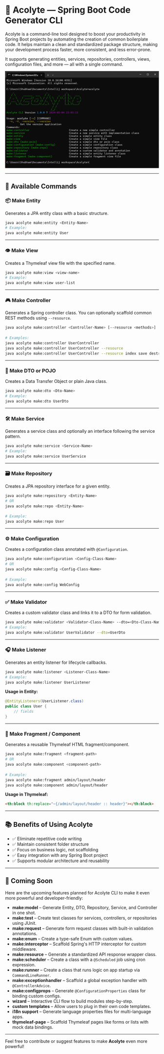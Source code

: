 # 🔧 Acolyte — Spring Boot Code Generator CLI

Acolyte is a command-line tool designed to boost your productivity in Spring Boot projects by automating the creation of common boilerplate code. It helps maintain a clean and standardized package structure, making your development process faster, more consistent, and less error-prone.

It supports generating entities, services, repositories, controllers, views, configuration files, and more — all with a single command.

![Screenshot](screenshots/oranbyte2.png)

---

## 🚀 Available Commands

### 📦 Make Entity
Generates a JPA entity class with a basic structure.

```bash
java acolyte make:entity <Entity-Name>
# Example:
java acolyte make:entity User
```

---

### 👁️ Make View
Creates a Thymeleaf view file with the specified name.

```bash
java acolyte make:view <view-name>
# Example:
java acolyte make:view user-list
```

---

### 🎮 Make Controller
Generates a Spring controller class. You can optionally scaffold common REST methods using `--resource`.

```bash
java acolyte make:controller <Controller-Name> [--resource <methods>]

# Examples:
java acolyte make:controller UserController
java acolyte make:controller UserController --resource
java acolyte make:controller UserController --resource index save destroy
```

---

### 📄 Make DTO or POJO
Creates a Data Transfer Object or plain Java class.

```bash
java acolyte make:dto <Dto-Name>
# Example:
java acolyte make:dto UserDto
```

---

### 🛠️ Make Service
Generates a service class and optionally an interface following the service pattern.

```bash
java acolyte make:service <Service-Name>
# Example:
java acolyte make:service UserService
```

---

### 🗃️ Make Repository
Creates a JPA repository interface for a given entity.

```bash
java acolyte make:repository <Entity-Name>
# OR
java acolyte make:repo <Entity-Name>

# Example:
java acolyte make:repo User
```

---

### ⚙️ Make Configuration
Creates a configuration class annotated with `@Configuration`.

```bash
java acolyte make:configuration <Config-Class-Name>
# OR
java acolyte make:config <Config-Class-Name>

# Example:
java acolyte make:config WebConfig
```

---

### ✅ Make Validator
Creates a custom validator class and links it to a DTO for form validation.

```bash
java acolyte make:validator <Validator-Class-Name> --dto=<Dto-Class-Name>
# Example:
java acolyte make:validator UserValidator --dto=UserDto
```

---

### 🎧 Make Listener
Generates an entity listener for lifecycle callbacks.

```bash
java acolyte make:listener <Listener-Class-Name>
# Example:
java acolyte make:listener UserListener
```

**Usage in Entity:**

```java
@EntityListeners(UserListener.class)
public class User {
    // fields
}
```

---

### 🧩 Make Fragment / Component
Generates a reusable Thymeleaf HTML fragment/component.

```bash
java acolyte make:fragment <fragment-path>
# OR
java acolyte make:component <component-path>

# Example:
java acolyte make:fragment admin/layout/header
java acolyte make:component admin/layout/header
```

**Usage in Thymeleaf:**

```html
<th:block th:replace="~{/admin/layout/header :: header}"></th:block>
```

---

## 📚 Benefits of Using Acolyte

- ✅ Eliminate repetitive code writing
- ✅ Maintain consistent folder structure
- ✅ Focus on business logic, not scaffolding
- ✅ Easy integration with any Spring Boot project
- ✅ Supports modular architecture and reusability

---

## 🧪 Coming Soon

Here are the upcoming features planned for Acolyte CLI to make it even more powerful and developer-friendly:

- **make:model** – Generate Entity, DTO, Repository, Service, and Controller in one shot.
- **make:test** – Create test classes for services, controllers, or repositories using JUnit.
- **make:request** – Generate form request classes with built-in validation annotations.
- **make:enum** – Create a type-safe Enum with custom values.
- **make:interceptor** – Scaffold Spring's HTTP interceptor for custom middleware.
- **make:resource** – Generate a standardized API response wrapper class.
- **make:scheduler** – Create a class with a `@Scheduled` job using cron expression.
- **make:runner** – Create a class that runs logic on app startup via `CommandLineRunner`.
- **make:exceptionhandler** – Scaffold a global exception handler with `@ControllerAdvice`.
- **make:configprops** – Generate `@ConfigurationProperties` class for binding custom configs.
- **wizard** – Interactive CLI flow to build modules step-by-step.
- **custom templates** – Allow users to plug in their own code templates.
- **i18n support** – Generate language properties files for multi-language apps.
- **thymeleaf-page** – Scaffold Thymeleaf pages like forms or lists with mock data bindings.


---

Feel free to contribute or suggest features to make **Acolyte** even more powerful!
